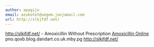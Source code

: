 ```yaml
---
author: apagiju
email: azukotet@uegem.jonjamail.com
url: http://slkjfdf.net/
---
```


http://slkjfdf.net/ - Amoxicillin Without Prescription <a href="http://slkjfdf.net/">Amoxicillin Online</a> pno.qoxb.blog.dandart.co.uk.mby.pg http://slkjfdf.net/